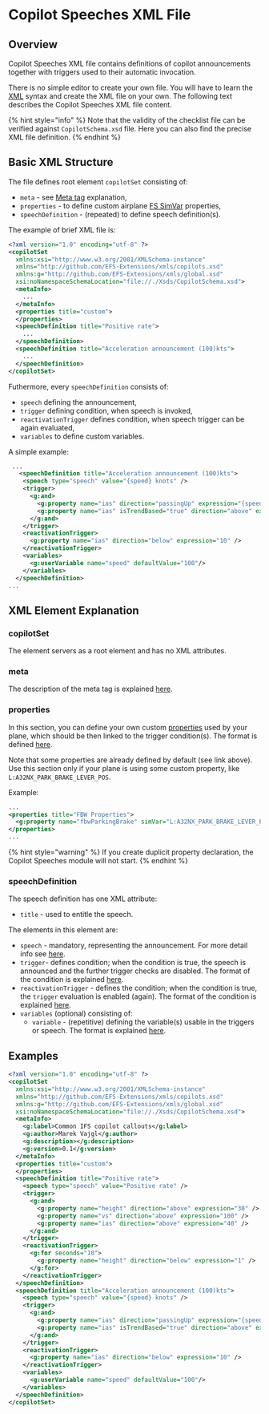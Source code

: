 # Copilot Speeches XML File

## Overview

Copilot Speeches XML file contains definitions of copilot announcements together with triggers used to their automatic invocation.

There is no simple editor to create your own file. You will have to learn the [XML](../shared/xml-and-xsd-brief-explanation.md) syntax and create the XML file on your own. The following text describes the Copilot Speeches XML file content.

{% hint style="info" %}
Note that the validity of the checklist file can be verified against `CopilotSchema.xsd` file. Here you can also find the precise XML file definition.
{% endhint %}

## Basic XML Structure

The file defines root element `copilotSet` consisting of:

* `meta` - see [Meta tag](https://app.gitbook.com/o/eFbPL0xlHGQcXfYjB0ap/s/PdAIOMnAtMPtfMfndwpj/~/changes/25/shared/xml-meta-information) explanation,
* `properties` - to define custom airplane [FS SimVar](https://app.gitbook.com/o/eFbPL0xlHGQcXfYjB0ap/s/PdAIOMnAtMPtfMfndwpj/~/changes/25/shared/fs-simvar-explanation) properties,
* `speechDefinition` - (repeated) to define speech definition(s).

The example of brief XML file is:

```xml
<?xml version="1.0" encoding="utf-8" ?>
<copilotSet
  xmlns:xsi="http://www.w3.org/2001/XMLSchema-instance"
  xmlns="http://github.com/EFS-Extensions/xmls/copilots.xsd"
  xmlns:g="http://github.com/EFS-Extensions/xmls/global.xsd"
  xsi:noNamespaceSchemaLocation="file://./Xsds/CopilotSchema.xsd">
  <metaInfo>
    ...
  </metaInfo>
  <properties title="custom">
  </properties>
  <speechDefinition title="Positive rate">
    ...
  </speechDefinition>
  <speechDefinition title="Acceleration announcement (100)kts">
    ...
  </speechDefinition>  
</copilotSet>
```

Futhermore, every `speechDefinition` consists of:

* `speech` defining the announcement,
* `trigger` defining condition, when speech is invoked,
* `reactivationTrigger` defines condition, when speech trigger can be again evaluated,
* `variables` to define custom variables.

A simple example:

```xml
 ...
   <speechDefinition title="Acceleration announcement (100)kts">
    <speech type="speech" value="{speed} knots" />
    <trigger>
      <g:and>
        <g:property name="ias" direction="passingUp" expression="{speed}"/>
        <g:property name="ias" isTrendBased="true" direction="above" expression="0"/>
      </g:and>
    </trigger>
    <reactivationTrigger>
      <g:property name="ias" direction="below" expression="10" />
    </reactivationTrigger>
    <variables>
      <g:userVariable name="speed" defaultValue="100"/>
    </variables>
  </speechDefinition> 
...
```

## XML Element Explanation

### copilotSet

The element servers as a root element and has no XML attributes.

### meta

The description of the meta tag is explained [here](../shared/xml-meta-information.md).

### properties <a href="#properties" id="properties"></a>

In this section, you can define your own custom [properties](https://app.gitbook.com/o/eFbPL0xlHGQcXfYjB0ap/s/PdAIOMnAtMPtfMfndwpj/~/changes/25/evaluations/g-property) used by your plane, which should be then linked to the trigger condition(s). The format is defined [here](https://app.gitbook.com/o/eFbPL0xlHGQcXfYjB0ap/s/PdAIOMnAtMPtfMfndwpj/~/changes/25/evaluations/g-property).

Note that some properties are already defined by default (see link above). Use this section only if your plane is using some custom property, like `L:A32NX_PARK_BRAKE_LEVER_POS`.

Example:

```xml
...
<properties title="FBW Properties">
  <g:property name="fbwParkingBrake" simVar="L:A32NX_PARK_BRAKE_LEVER_POS"/>
</properties>
...
```

{% hint style="warning" %}
If you create duplicit property declaration, the Copilot Speeches module will not start.
{% endhint %}

### speechDefinition

The speech definition has one XML attribute:

* `title` - used to entitle the speech.

The elements in this element are:

* `speech` - mandatory, representing the announcement. For more detail info see [here](../shared/g-speech.md).
* `trigger`- defines condition; when the condition is true, the speech is announced and the further trigger checks are disabled. The format of the condition is explained [here](../evaluations/g-condition.md).
* `reactivationTrigger` - defines the condition; when the condition is true, the `trigger` evaluation is enabled (again). The format of the condition is explained [here](../evaluations/g-condition.md).
* `variables` (optional) consisting of:
  * `variable` - (repetitive) defining the variable(s) usable in the triggers or speech. The format is explained [here](../evaluations/g-variables.md).

## Examples

```xml
<?xml version="1.0" encoding="utf-8" ?>
<copilotSet
  xmlns:xsi="http://www.w3.org/2001/XMLSchema-instance"
  xmlns="http://github.com/EFS-Extensions/xmls/copilots.xsd"
  xmlns:g="http://github.com/EFS-Extensions/xmls/global.xsd"
  xsi:noNamespaceSchemaLocation="file://./Xsds/CopilotSchema.xsd">
  <metaInfo>
    <g:label>Common IFS copilot callouts</g:label>
    <g:author>Marek Vajgl</g:author>
    <g:description></g:description>
    <g:version>0.1</g:version>
  </metaInfo>
  <properties title="custom">
  </properties>
  <speechDefinition title="Positive rate">
    <speech type="speech" value="Positive rate" />
    <trigger>
      <g:and>
        <g:property name="height" direction="above" expression="30" />
        <g:property name="vs" direction="above" expression="100" />
        <g:property name="ias" direction="above" expression="40" />
      </g:and>
    </trigger>
    <reactivationTrigger>
      <g:for seconds="10">
        <g:property name="height" direction="below" expression="1" />
      </g:for>
    </reactivationTrigger>
  </speechDefinition>
  <speechDefinition title="Acceleration announcement (100)kts">
    <speech type="speech" value="{speed} knots" />
    <trigger>
      <g:and>
        <g:property name="ias" direction="passingUp" expression="{speed}"/>
        <g:property name="ias" isTrendBased="true" direction="above" expression="0"/>
      </g:and>
    </trigger>
    <reactivationTrigger>
      <g:property name="ias" direction="below" expression="10" />
    </reactivationTrigger>
    <variables>
      <g:userVariable name="speed" defaultValue="100"/>
    </variables>
  </speechDefinition>  
</copilotSet>
```

